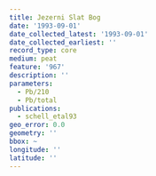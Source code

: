 ```yaml
---
title: Jezerni Slat Bog
date: '1993-09-01'
date_collected_latest: '1993-09-01'
date_collected_earliest: ''
record_type: core
medium: peat
feature: '967'
description: ''
parameters:
  - Pb/210
  - Pb/total
publications:
  - schell_etal93
geo_error: 0.0
geometry: ''
bbox: ~
longitude: ''
latitude: ''
---
```

